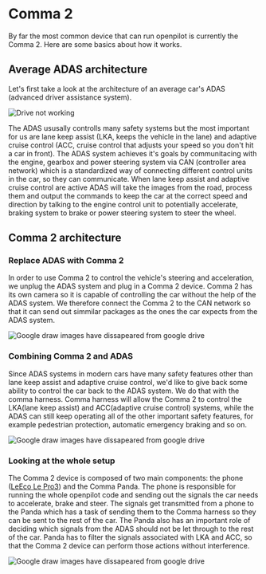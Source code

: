 # Comma 2
By far the most common device that can run openpilot is currently the Comma 2. Here are some basics about how it works. 

## Average ADAS architecture
Let's first take a look at the architecture of an average car's ADAS (advanced driver assistance system). 

![Drive not working](https://docs.google.com/drawings/d/e/2PACX-1vRJvj_ssim7KSOgPG5onb-GFgVqQoSaLpz257PikgjywXXRFtbZXgh60rbn1NRCKy-1E_qXy6_1LwUx/pub?w=1440&h=1080)

The ADAS ususally controlls many safety systems but the most important for us are lane keep assist (LKA, keeps the vehicle in the lane) and adaptive cruise control (ACC, cruise control that adjusts your speed so you don't hit a car in front). The ADAS system achieves it's goals by communitacing with the engine, gearbox and power steering system via CAN (controller area network) which is a standardized way of connecting different control units in the car, so they can communicate. When lane keep assist and adaptive cruise control are active ADAS will take the images from the road, process them and output the commands to keep the car at the correct speed and direction by talking to the engine control unit to potentially accelerate, braking system to brake or power steering system to steer the wheel.

## Comma 2 architecture
### Replace ADAS with Comma 2
In order to use Comma 2 to control the vehicle's steering and acceleration, we unplug the ADAS system and plug in a Comma 2 device. Comma 2 has its own camera so it is capable of controlling the car without the help of the ADAS system. We therefore connect the Comma 2 to the CAN network so that it can send out simmilar packages as the ones the car expects from the ADAS system. 

![Google draw images have dissapeared from google drive](https://docs.google.com/drawings/d/e/2PACX-1vS4Frd-M-_aoWRS8e6puBxHpKmfkUDSn5bbYmGqcLqIeqEqxL__deSa_07j68AS3C7JjLbsoZfOw524/pub?w=1440&h=1080)

### Combining Comma 2 and ADAS
Since ADAS systems in modern cars have many safety features other than lane keep assist and adaptive cruise control, we'd like to give back some ability to control the car back to the ADAS system. We do that with the comma harness. Comma harness will allow the Comma 2 to control the LKA(lane keep assist) and ACC(adaptive cruise control) systems, while the ADAS can still keep operating all of the other important safety features, for example pedestrian protection, automatic emergency braking and so on. 

![Google draw images have dissapeared from google drive](https://docs.google.com/drawings/d/e/2PACX-1vSGxZv4ar2tKiM4mSH-FXteSBHIQJayAc4LD5ag3Trt30VkCgSLDmho0qu8t0_cbhxxS6FIGlZW-_QM/pub?w=1440&h=10800)

### Looking at the whole setup
The Comma 2 device is composed of two main components: the phone ([LeEco Le Pro3](https://www.gsmarena.com/leeco_le_pro3-8344.php)) and the Comma Panda. The phone is responsible for running the whole openpilot code and sending out the signals the car needs to accelerate, brake and steer. The signals get transmitted from a phone to the Panda which has a task of sending them to the Comma harness so they can be sent to the rest of the car. The Panda also has an important role of deciding which signals from the ADAS should not be let through to the rest of the car. Panda has to filter the signals associated with LKA and ACC, so that the Comma 2 device can perform those actions without interference. 

![Google draw images have dissapeared from google drive](https://docs.google.com/drawings/d/e/2PACX-1vQtREgh4GEliSrNfforQ9ts1vdtpmsmXxi3iSo79L8McjANwqjpvi2J6cy__N7AWgG06DPkandecPts/pub?w=1440&h=1080)

